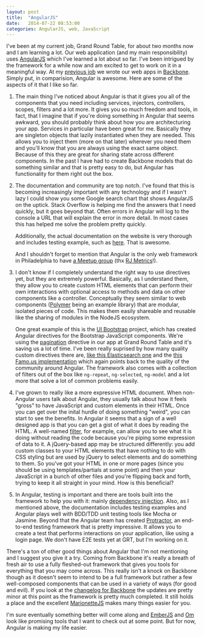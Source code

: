```yaml
---
layout: post
title:  "AngularJS"
date:   2014-07-22 08:53:00
categories: AngularJS, web, JavaScript
---
```


I've been at my current job, Grand Round Table, for about two months now and I am learning a lot. Our web application (and my main responsibility) uses [AngularJS](https://angularjs.org) which I've learned a lot about so far. I've been intrigued by the framework for a while now and am excited to get to work on it in a meaningful way. At my [previous job](https://github.com/CityOfPhiladelphia) we wrote our web apps in [Backbone](http://backbonejs.org). Simply put, in comparision, Angular is awesome. Here are some of the aspects of it that I like so far.  

1. The main thing I've noticed about Angular is that it gives you all of the components that you need including services, injectors, controllers, scopes, filters and a lot more. It gives you so much freedom and tools, in fact, that I imagine that if you're doing something in Angular that seems awkward, you should probably think about how you are architecturing your app. Services in particular have been great for me. Basically they are singleton objects that lazily instantiated when they are needed. This allows you to inject them (more on that later) wherever you need them and you'll know that you are always using the exact same object. Because of this they are great for sharing state across different components. In the past I have had to create Backbone models that do something similar and that is pretty easy to do, but Angular has functionality for them right out the box.  

2. The documentation and community are top notch. I've found that this is becoming increasingly important with any technology and if I wasn't lazy I could show you some Google search chart that shows AngularJS on the uptick. Stack Overflow is helping me find the answers that I need quickly, but it goes beyond that. Often errors in Angular will log to the console a URL that will explain the error in more detail. In most cases this has helped me solve the problem pretty quickly.  

	Additionally, the actual documentation on the website is very thorough and includes testing example, such as [here](https://docs.angularjs.org/guide/services). That is awesome.  

	And I shouldn't forget to mention that Angular is the only web framework in Philadelphia to have [a Meetup group](http://www.meetup.com/Angular-Philly) (thx [RJ Metrics](http://rjmetrics.com)!).

3. I don't know if I completely understand the right way to use directives yet, but they are extremely powerful. Basically, as I understand them, they allow you to create custom HTML elements that can perform their own interactions with optional access to methods and data on other components like a controller. Conceptually they seem similar to web components ([Polymer](http://www.polymer-project.org/) being an example library) that are modular, isolated pieces of code. This makes them easily shareable and reusable like the sharing of modules in the NodeJS ecosystem.

    One great example of this is the [UI Bootstrap](http://angular-ui.github.io/bootstrap) project, which has created Angular directives for the Bootstrap JavaScript components. We're using the [pagination](http://angular-ui.github.io/bootstrap/#/pagination) directive in our app at Grand Round Table and it's saving us a lot of time. I've been really suprised by how many quality custom directives there are, [like this Elasticsearch one](http://www.elasticui.com) and the [this Famo.us implementation](http://thomasstreet.com/blog/famous-angular/2014/04/28/famous-angular.html) which again points back to the quality of the community around Angular. The framework also comes with a collection of filters out of the box like `ng-repeat`, `ng-selected`, `ng-model` and a lot more that solve a lot of common problems easily.  

4. I've grown to really like a more expressive HTML document. When non-Angular users talk about Angular, they usually talk about how it feels "gross" to have JavaScript and custom elements in their HTML. Once you can get over the inital hurdle of doing something "weird", you can start to see the benefits. In Angular it seems that a sign of a well designed app is that you can get a gist of what it does by reading the HTML. A well-named [filter](https://docs.angularjs.org/api/ng/filter/filter), for example, can allow you to see what it is doing without reading the code because you're piping some expression of data to it. A jQuery-based app may be structured differently: you add custom classes to your HTML elements that have nothing to do with CSS styling but are used by jQuery to select elements and do something to them. So you've got your HTML in one or more pages (since you should be using templates/partials at some point) and then your JavaScript in a bunch of other files and you're flipping back and forth, trying to keep it all straight in your mind. How is this beneficial?  

5. In Angular, testing is important and there are tools built into the framework to help you with it: mainly [dependency injection](https://github.com/angular/angular.js/wiki/Understanding-Dependency-Injection). Also, as I mentioned above, the documentation includes testing examples and Angular plays well with BDD/TDD unit testing tools like Mocha or Jasmine. Beyond that the Angular team has created [Protractor](https://github.com/angular/protractor), an end-to-end testing framework that is pretty impressive. It allows you to create a test that performs interactions on your application, like using a login page. We don't have E2E tests yet at GRT, but I'm working on it.  

There's a ton of other good things about Angular that I'm not mentioning and I suggest you give it a try. Coming from Backbone it's really a breath of fresh air to use a fully fleshed-out framework that gives you tools for everything that you may come across. This really isn't a knock on Backbone though as it doesn't seem to intend to be a full framework but rather a few well-composed components that can be used in a variety of ways (for good and evil). If you look at the [changelog for Backbone](http://backbonejs.org/#changelog) the updates are pretty minor at this point as the framework is pretty much completed. It still holds a place and the excellent [MarionetteJS](http://marionettejs.com) makes many things easier for you.  

I'm sure eventually something better will come along and [EmberJS](http://emberjs.com) and [Om](https://github.com/swannodette/om) look like promising tools that I want to check out at some point. But for now, Angular is making my life easier.